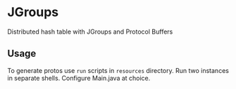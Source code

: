 # JGroups

Distributed hash table with JGroups and Protocol Buffers

## Usage

To generate protos use `run` scripts in `resources` directory.
Run two instances in separate shells.
Configure Main.java at choice.
